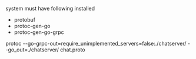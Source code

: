 system must have following installed
- protobuf
- protoc-gen-go
- protoc-gen-go-grpc

protoc --go-grpc-out=require_unimplemented_servers=false:./chatserver/ --go_out=./chatserver/ chat.proto